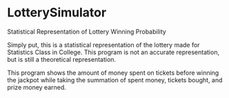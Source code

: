 # LotterySimulator
Statistical Representation of Lottery Winning Probability

Simply put, this is a statistical representation of the lottery made for Statistics Class in College. This program is not an
accurate representation, but is still a theoretical representation. 

This program shows the amount of money spent on tickets before winning the jackpot while taking the summation of spent money,
tickets bought, and prize money earned.
